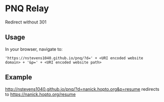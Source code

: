 # PNQ Relay  
Redirect without 301  
## Usage  
In your browser, navigate to:
```
'https://nstevens1040.github.io/pnq/?d=' + <URI encoded website domain> + '&p=' + <URI encoded website path>
```  
## Example  
http://nstevens1040.github.io/pnq/?d=nanick.hopto.org&p=resume redirects to https://nanick.hopto.org/resume  
